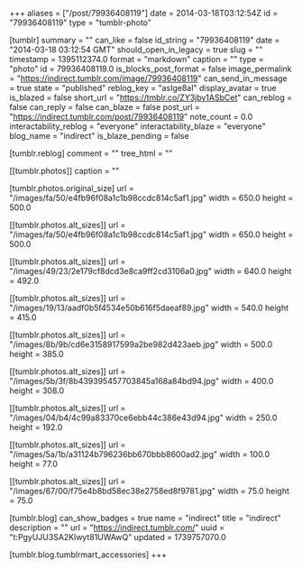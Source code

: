 +++
aliases = ["/post/79936408119"]
date = 2014-03-18T03:12:54Z
id = "79936408119"
type = "tumblr-photo"

[tumblr]
summary = ""
can_like = false
id_string = "79936408119"
date = "2014-03-18 03:12:54 GMT"
should_open_in_legacy = true
slug = ""
timestamp = 1395112374.0
format = "markdown"
caption = ""
type = "photo"
id = 79936408119.0
is_blocks_post_format = false
image_permalink = "https://indirect.tumblr.com/image/79936408119"
can_send_in_message = true
state = "published"
reblog_key = "asIge8aI"
display_avatar = true
is_blazed = false
short_url = "https://tmblr.co/ZY3jby1ASbCet"
can_reblog = false
can_reply = false
can_blaze = false
post_url = "https://indirect.tumblr.com/post/79936408119"
note_count = 0.0
interactability_reblog = "everyone"
interactability_blaze = "everyone"
blog_name = "indirect"
is_blaze_pending = false

[tumblr.reblog]
comment = ""
tree_html = ""

[[tumblr.photos]]
caption = ""

[tumblr.photos.original_size]
url = "/images/fa/50/e4fb96f08a1c1b98ccdc814c5af1.jpg"
width = 650.0
height = 500.0

[[tumblr.photos.alt_sizes]]
url = "/images/fa/50/e4fb96f08a1c1b98ccdc814c5af1.jpg"
width = 650.0
height = 500.0

[[tumblr.photos.alt_sizes]]
url = "/images/49/23/2e179cf8dcd3e8ca9ff2cd3106a0.jpg"
width = 640.0
height = 492.0

[[tumblr.photos.alt_sizes]]
url = "/images/19/13/aadf0b5f4534e50b616f5daeaf89.jpg"
width = 540.0
height = 415.0

[[tumblr.photos.alt_sizes]]
url = "/images/8b/9b/cd6e3158917599a2be982d423aeb.jpg"
width = 500.0
height = 385.0

[[tumblr.photos.alt_sizes]]
url = "/images/5b/3f/8b439395457703845a168a84bd94.jpg"
width = 400.0
height = 308.0

[[tumblr.photos.alt_sizes]]
url = "/images/04/b4/4c99a83370ce6ebb44c386e43d94.jpg"
width = 250.0
height = 192.0

[[tumblr.photos.alt_sizes]]
url = "/images/5a/1b/a31124b796236bb670bbb8600ad2.jpg"
width = 100.0
height = 77.0

[[tumblr.photos.alt_sizes]]
url = "/images/67/00/f75e4b8bd58ec38e2758ed8f9781.jpg"
width = 75.0
height = 75.0

[tumblr.blog]
can_show_badges = true
name = "indirect"
title = "indirect"
description = ""
url = "https://indirect.tumblr.com/"
uuid = "t:PgyUJU3SA2Klwyt81UWAwQ"
updated = 1739757070.0

[tumblr.blog.tumblrmart_accessories]
+++
